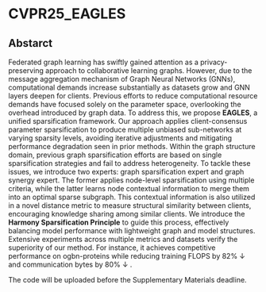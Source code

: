 # CVPR25_EAGLES

## Abstarct

Federated graph learning has swiftly gained attention as a privacy-preserving approach to collaborative learning graphs. However, due to the message aggregation mechanism of Graph Neural Networks (GNNs), computational demands increase substantially as datasets grow and GNN layers deepen for clients. Previous efforts to reduce computational resource demands have focused solely on the parameter space, overlooking the overhead introduced by graph data. To address this, we propose $\textbf{EAGLES}$, a unified sparsification framework.  Our approach applies client-consensus parameter sparsification to produce multiple unbiased sub-networks at varying sparsity levels, avoiding iterative adjustments and mitigating performance degradation seen in prior methods. Within the graph structure domain, previous graph sparsification efforts are based on single sparsification strategies and fail to address heterogeneity. To tackle these issues, we introduce two experts: graph sparsification expert and graph synergy expert. The former applies node-level sparsification using multiple criteria, while the latter learns node contextual information to merge them into an optimal sparse subgraph. This contextual information is also utilized in a novel distance metric to measure structural similarity between clients, encouraging knowledge sharing among similar clients. We introduce the $\textbf{Harmony Sparsification Principle}$ to guide this process, effectively balancing model performance with lightweight graph and model structures. Extensive experiments across multiple metrics and datasets verify the superiority of our method. For instance, it achieves competitive performance on ogbn-proteins while reducing training FLOPS by 82\% $\downarrow$ and communication bytes by 80\% $\downarrow$ .

The code will be uploaded before the Supplementary Materials deadline.
